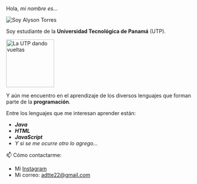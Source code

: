 Hola, *mi nombre es...*

![Soy Alyson Torres](https://media0.giphy.com/media/JPettG6RHtfEOm7G0t/giphy.gif?cid=790b7611ae639463de7a8158a5ecf6c53978af3e377c1dda&rid=giphy.gif&ct=s)

 Soy estudiante de la **Universidad Tecnológica de Panamá** (UTP).

<img height=130 src="https://media4.giphy.com/media/9YgsfhNPOSSO6gJRsU/giphy.gif?cid=790b7611aeccba5f9080c71121c75230ab576263ecde246e&rid=giphy.gif&ct=g/img/tutorial/imagen-markdown.webp" alt="La UTP dando vueltas">

Y aún me encuentro en el aprendizaje de los diversos lenguajes que forman parte de la **programación**.

Entre los lenguajes que me interesan aprender están:

- ***Java***
- ***HTML***
- ***JavaScript***
- *Y si se me ocurre otro lo agrego...*

 📫 Cómo contactarme:
- Mi [Instagram](https://www.instagram.com/alyson__________t/)
- Mi correo: <adtte22@gmail.com>
